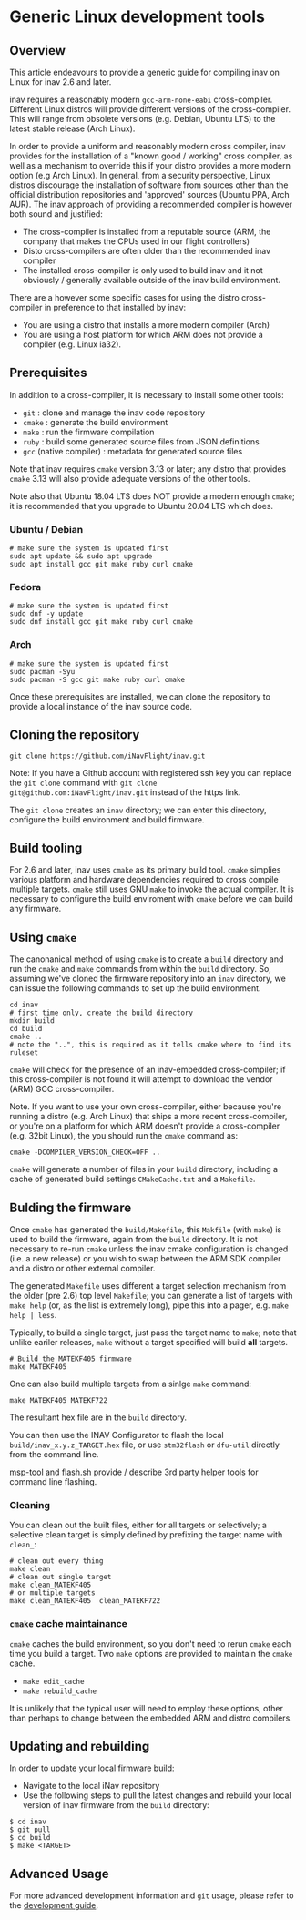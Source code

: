 # Generic Linux development tools
## Overview

This article endeavours to provide a generic guide for compiling inav on Linux for inav 2.6 and later.

inav requires a reasonably modern `gcc-arm-none-eabi` cross-compiler. Different Linux distros will provide different versions of the cross-compiler. This will range from obsolete versions (e.g. Debian, Ubuntu LTS) to the latest stable release (Arch Linux).

In order to provide a uniform and reasonably modern cross compiler, inav provides for the installation of a "known good / working" cross compiler, as well as a mechanism to override this if your distro provides a more modern option (e.g Arch Linux). In general, from a security perspective, Linux distros discourage the installation of software from sources other than the official distribution repositories and  'approved' sources (Ubuntu PPA, Arch AUR). The inav approach of providing a recommended compiler is however both sound and justified:

* The cross-compiler is installed from a reputable source (ARM, the company that makes the CPUs used in our flight controllers)
* Disto cross-compilers are often older than the recommended inav compiler
* The installed cross-compiler is only used to build inav and it not obviously / generally available outside of the inav build environment.

There are a however some specific cases for using the distro cross-compiler in preference to that installed by inav:

* You are using a distro that installs a more modern compiler (Arch)
* You are using a host platform for which ARM does not provide a compiler (e.g. Linux ia32).

## Prerequisites

In addition to a cross-compiler, it is necessary to install some other tools:

* `git`  : clone and manage the inav code repository
* `cmake` : generate the build environment
* `make` : run the firmware compilation
* `ruby` : build some generated source files from JSON definitions
* `gcc` (native compiler) : metadata for generated source files

Note that inav requires `cmake` version 3.13 or later; any distro that provides `cmake` 3.13 will also provide adequate versions of the other tools.

Note also that Ubuntu 18.04 LTS does NOT provide a modern enough `cmake`; it is recommended that you upgrade to Ubuntu 20.04 LTS which does.

### Ubuntu / Debian
```
# make sure the system is updated first
sudo apt update && sudo apt upgrade
sudo apt install gcc git make ruby curl cmake
```

### Fedora
```
# make sure the system is updated first
sudo dnf -y update
sudo dnf install gcc git make ruby curl cmake
```

### Arch
```
# make sure the system is updated first
sudo pacman -Syu
sudo pacman -S gcc git make ruby curl cmake
```

Once these prerequisites are installed, we can clone the repository to provide a local instance of the inav source code.

## Cloning the repository
```
git clone https://github.com/iNavFlight/inav.git
```

Note: If you have a Github account with registered ssh key you can replace the `git clone` command with  `git clone git@github.com:iNavFlight/inav.git` instead of the https link.

The `git clone` creates an `inav` directory; we can enter this directory, configure the build environment and build firmware.


## Build tooling

For 2.6 and later, inav uses `cmake` as its primary build tool. `cmake` simplies various platform and hardware dependencies required to cross compile multiple targets. `cmake` still uses GNU `make` to invoke the actual compiler. It is necessary to configure the build enviroment with `cmake` before we can build any firmware.

## Using `cmake`

The canonanical method of using `cmake` is to create a `build` directory and run the `cmake` and `make` commands from within the `build` directory. So, assuming we've cloned the firmware repository into an `inav` directory, we can issue the following commands to set up the build environment.

```
cd inav
# first time only, create the build directory
mkdir build
cd build
cmake ..
# note the "..", this is required as it tells cmake where to find its ruleset
```

`cmake` will check for the presence of an inav-embedded cross-compiler; if this cross-compiler is not found it will attempt to download the vendor (ARM) GCC cross-compiler.

Note. If you want to use your own cross-compiler, either because you're running a distro (e.g. Arch Linux) that ships a more recent cross-compiler, or you're on a platform for which ARM doesn't provide a cross-compiler (e.g. 32bit Linux), the you should run the `cmake` command as:

```
cmake -DCOMPILER_VERSION_CHECK=OFF ..
```

`cmake` will generate a number of files in your `build` directory, including a cache of generated build settings `CMakeCache.txt` and a `Makefile`.

## Bulding the firmware

Once `cmake` has generated the `build/Makefile`, this `Makfile` (with `make`) is used to build the firmware, again from the `build` directory. It is not necessary to re-run `cmake` unless the inav cmake configuration is changed (i.e. a new release) or you wish to swap between the ARM SDK compiler and a distro or other external compiler.

The generated `Makefile` uses different a target selection mechanism from the older (pre 2.6) top level `Makefile`; you can generate a list of targets with `make help` (or, as the list is extremely long), pipe this into a pager, e.g. `make help | less`.

Typically, to build a single target, just pass the target name to `make`; note that unlike eariler releases, `make` without a target specified will build **all** targets.

```
# Build the MATEKF405 firmware
make MATEKF405
```

One can also build multiple targets from a sinlge `make` command:

```
make MATEKF405 MATEKF722
```

The resultant hex file are in the `build` directory.

You can then use the INAV Configurator to flash the local `build/inav_x.y.z_TARGET.hex` file, or use `stm32flash` or `dfu-util` directly from the command line.

[msp-tool](https://github.com/fiam/msp-tool) and [flash.sh](https://github.com/stronnag/mwptools/blob/master/docs/MiscTools.asciidoc#flashsh) provide / describe 3rd party helper tools for command line flashing.

### Cleaning

You can clean out the built files, either for all targets or selectively; a selective clean target is simply defined by prefixing the target name with `clean_`:

```
# clean out every thing
make clean
# clean out single target
make clean_MATEKF405
# or multiple targets
make clean_MATEKF405  clean_MATEKF722
```

### `cmake` cache maintainance

`cmake` caches the build environment, so you don't need to rerun `cmake` each time you build a target. Two `make` options are provided to maintain the `cmake` cache.

* `make edit_cache`
* `make rebuild_cache`

It is unlikely that the typical user will need to employ these options, other than perhaps to change between the embedded ARM and distro compilers.

## Updating and rebuilding

In order to update your local firmware build:

* Navigate to the local iNav repository
* Use the following steps to pull the latest changes and rebuild your local version of inav firmware from the `build` directory:

```
$ cd inav
$ git pull
$ cd build
$ make <TARGET>
```

## Advanced Usage

For more advanced development information and `git` usage, please refer to the [development guide](https://github.com/iNavFlight/inav/blob/master/docs/development/Development.md).
